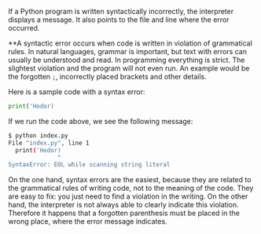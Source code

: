 
If a Python program is written syntactically incorrectly, the interpreter displays a message. It also points to the file and line where the error occurred.

**A syntactic error occurs when code is written in violation of grammatical rules. In natural languages, grammar is important, but text with errors can usually be understood and read. In programming everything is strict. The slightest violation and the program will not even run. An example would be the forgotten `;`, incorrectly placed brackets and other details.

Here is a sample code with a syntax error:

```python
print('Hodor)
```

If we run the code above, we see the following message:

```bash
$ python index.py
File "index.py", line 1
  print('Hodor)
              ^
SyntaxError: EOL while scanning string literal
```

On the one hand, syntax errors are the easiest, because they are related to the grammatical rules of writing code, not to the meaning of the code. They are easy to fix: you just need to find a violation in the writing. On the other hand, the interpreter is not always able to clearly indicate this violation. Therefore it happens that a forgotten parenthesis must be placed in the wrong place, where the error message indicates.
